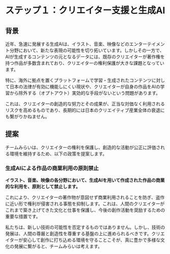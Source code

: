 
# ステップ１：クリエイター支援と生成AI

## 背景

近年、急速に発展する生成AIは、イラスト、音楽、映像などのエンターテイメント分野において、新たな表現の可能性を切り拓いています。しかしその一方で、AIが生成するコンテンツの元となるデータには、既存のクリエイターが著作権を持つ作品が多数含まれており、クリエイターの権利保護が大きな課題となっています。

特に、海外に拠点を置くプラットフォームで学習・生成されたコンテンツに対して日本の法律が有効に機能しにくい現状や、クリエイターが自身の作品をAIの学習から除外する（オプトアウト）実効的な手段がないという問題があります。

これは、クリエイターの創造的な努力とその成果が、正当な対価なく利用されるリスクを高めるものであり、長期的には日本のクリエイティブ産業全体の衰退にも繋がりかねません。

## 提案

チームみらいは、クリエイターの権利を保護し、創造的な活動が公正に評価される環境を維持するため、以下の政策を提案します。

### 生成AIによる作品の商業利用の原則禁止

**イラスト、音楽、映像の各分野において、生成AIを用いて作成された作品の商業的な利用を、原則として禁止します。**

これにより、クリエイターの著作物が意図せず商業利用されることを防ぎ、盗作に近い形で権利が侵害される事態を抑制します。これは、人間のクリエイターがこれまで築き上げてきた文化と仕事を保護し、今後の創作活動を奨励するための重要な措置です。

私たちは、新しい技術の可能性を否定するものではありません。しかし、技術の発展は、人間の尊厳と創造性を尊重する基盤の上に進められるべきです。クリエイターが安心して創作に打ち込める環境を守ることこそが、真に豊かで多様な文化の発展に繋がると、チームみらいは考えます。
